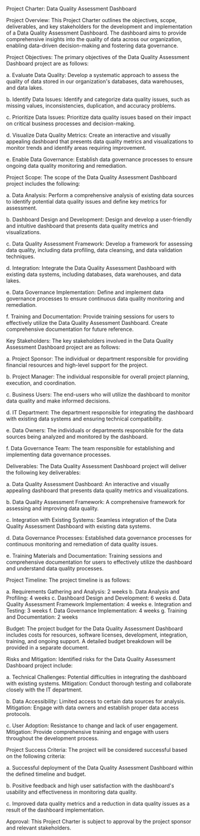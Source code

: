 Project Charter: Data Quality Assessment Dashboard

Project Overview:
This Project Charter outlines the objectives, scope, deliverables, and key stakeholders for the development and implementation of a Data Quality Assessment Dashboard. The dashboard aims to provide comprehensive insights into the quality of data across our organization, enabling data-driven decision-making and fostering data governance.

Project Objectives:
The primary objectives of the Data Quality Assessment Dashboard project are as follows:

a. Evaluate Data Quality: Develop a systematic approach to assess the quality of data stored in our organization's databases, data warehouses, and data lakes.

b. Identify Data Issues: Identify and categorize data quality issues, such as missing values, inconsistencies, duplication, and accuracy problems.

c. Prioritize Data Issues: Prioritize data quality issues based on their impact on critical business processes and decision-making.

d. Visualize Data Quality Metrics: Create an interactive and visually appealing dashboard that presents data quality metrics and visualizations to monitor trends and identify areas requiring improvement.

e. Enable Data Governance: Establish data governance processes to ensure ongoing data quality monitoring and remediation.

Project Scope:
The scope of the Data Quality Assessment Dashboard project includes the following:

a. Data Analysis: Perform a comprehensive analysis of existing data sources to identify potential data quality issues and define key metrics for assessment.

b. Dashboard Design and Development: Design and develop a user-friendly and intuitive dashboard that presents data quality metrics and visualizations.

c. Data Quality Assessment Framework: Develop a framework for assessing data quality, including data profiling, data cleansing, and data validation techniques.

d. Integration: Integrate the Data Quality Assessment Dashboard with existing data systems, including databases, data warehouses, and data lakes.

e. Data Governance Implementation: Define and implement data governance processes to ensure continuous data quality monitoring and remediation.

f. Training and Documentation: Provide training sessions for users to effectively utilize the Data Quality Assessment Dashboard. Create comprehensive documentation for future reference.

Key Stakeholders:
The key stakeholders involved in the Data Quality Assessment Dashboard project are as follows:

a. Project Sponsor: The individual or department responsible for providing financial resources and high-level support for the project.

b. Project Manager: The individual responsible for overall project planning, execution, and coordination.

c. Business Users: The end-users who will utilize the dashboard to monitor data quality and make informed decisions.

d. IT Department: The department responsible for integrating the dashboard with existing data systems and ensuring technical compatibility.

e. Data Owners: The individuals or departments responsible for the data sources being analyzed and monitored by the dashboard.

f. Data Governance Team: The team responsible for establishing and implementing data governance processes.

Deliverables:
The Data Quality Assessment Dashboard project will deliver the following key deliverables:

a. Data Quality Assessment Dashboard: An interactive and visually appealing dashboard that presents data quality metrics and visualizations.

b. Data Quality Assessment Framework: A comprehensive framework for assessing and improving data quality.

c. Integration with Existing Systems: Seamless integration of the Data Quality Assessment Dashboard with existing data systems.

d. Data Governance Processes: Established data governance processes for continuous monitoring and remediation of data quality issues.

e. Training Materials and Documentation: Training sessions and comprehensive documentation for users to effectively utilize the dashboard and understand data quality processes.

Project Timeline:
The project timeline is as follows:

a. Requirements Gathering and Analysis: 2 weeks
b. Data Analysis and Profiling: 4 weeks
c. Dashboard Design and Development: 6 weeks
d. Data Quality Assessment Framework Implementation: 4 weeks
e. Integration and Testing: 3 weeks
f. Data Governance Implementation: 4 weeks
g. Training and Documentation: 2 weeks

Budget:
The project budget for the Data Quality Assessment Dashboard includes costs for resources, software licenses, development, integration, training, and ongoing support. A detailed budget breakdown will be provided in a separate document.

Risks and Mitigation:
Identified risks for the Data Quality Assessment Dashboard project include:

a. Technical Challenges: Potential difficulties in integrating the dashboard with existing systems. Mitigation: Conduct thorough testing and collaborate closely with the IT department.

b. Data Accessibility: Limited access to certain data sources for analysis. Mitigation: Engage with data owners and establish proper data access protocols.

c. User Adoption: Resistance to change and lack of user engagement. Mitigation: Provide comprehensive training and engage with users throughout the development process.

Project Success Criteria:
The project will be considered successful based on the following criteria:

a. Successful deployment of the Data Quality Assessment Dashboard within the defined timeline and budget.

b. Positive feedback and high user satisfaction with the dashboard's usability and effectiveness in monitoring data quality.

c. Improved data quality metrics and a reduction in data quality issues as a result of the dashboard implementation.

Approval:
This Project Charter is subject to approval by the project sponsor and relevant stakeholders.
